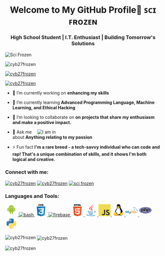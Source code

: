<h1 align="center">Welcome to My GitHub Profile👋 ꜱᴄɪ ꜰʀᴏᴢᴇɴ</h1>
<h3 align="center">High School Student | I.T. Enthusiast | Building Tomorrow's Solutions</h3>
<img align="center" alt="Sci Frozen" width="400" src="https://media.tenor.com/-SV9TjUGabMAAAAM/hacker-python.gif">

<p align="left"> <img src="https://komarev.com/ghpvc/?username=cyb27frozen&label=Profile%20views&color=0e75b6&style=flat" alt="cyb27frozen" /> </p>

<p align="left"> <a href="https://github.com/ryo-ma/github-profile-trophy"><img src="https://github-profile-trophy.vercel.app/?username=cyb27frozen" alt="cyb27frozen" /></a> </p>

<p align="left"> <a href="https://twitter.com/cyb27frozen" target="blank"><img src="https://img.shields.io/twitter/follow/cyb27frozen?logo=twitter&style=for-the-badge" alt="cyb27frozen" /></a> </p>

- 🔭 I’m currently working on **enhancing my skills**

- 🌱 I’m currently learning **Advanced Programming Language, Machine Learning, and Ethical Hacking**

- 👯 I’m looking to collaborate on **on projects that share my enthusiasm and make a positive impact.**

<img align="right" alt="I am in" width="400" src="https://media.tenor.com/hARuxJoPe3kAAAAM/i%27m-in.gif">

- 💬 Ask me about **Anything relating to my passion**

- ⚡ Fun fact **I'm a rare breed - a tech-savvy individual who can code and rap! That's a unique combination of skills, and it shows I'm both logical and creative.**

<h3 align="left">Connect with me:</h3>
<p align="left">
<a href="https://twitter.com/cyb27frozen" target="blank"><img align="center" src="https://raw.githubusercontent.com/rahuldkjain/github-profile-readme-generator/master/src/images/icons/Social/twitter.svg" alt="cyb27frozen" height="30" width="40" /></a>
<a href="https://instagram.com/cyb27frozen" target="blank"><img align="center" src="https://raw.githubusercontent.com/rahuldkjain/github-profile-readme-generator/master/src/images/icons/Social/instagram.svg" alt="cyb27frozen" height="30" width="40" /></a>
<a href="https://www.youtube.com/c/sci frozen" target="blank"><img align="center" src="https://raw.githubusercontent.com/rahuldkjain/github-profile-readme-generator/master/src/images/icons/Social/youtube.svg" alt="sci frozen" height="30" width="40" /></a>
</p>

<h3 align="left">Languages and Tools:</h3>
<p align="left"> <a href="https://developer.android.com" target="_blank" rel="noreferrer"> <img src="https://raw.githubusercontent.com/devicons/devicon/master/icons/android/android-original-wordmark.svg" alt="android" width="40" height="40"/> </a> <a href="https://www.gnu.org/software/bash/" target="_blank" rel="noreferrer"> <img src="https://www.vectorlogo.zone/logos/gnu_bash/gnu_bash-icon.svg" alt="bash" width="40" height="40"/> </a> <a href="https://www.w3schools.com/css/" target="_blank" rel="noreferrer"> <img src="https://raw.githubusercontent.com/devicons/devicon/master/icons/css3/css3-original-wordmark.svg" alt="css3" width="40" height="40"/> </a> <a href="https://firebase.google.com/" target="_blank" rel="noreferrer"> <img src="https://www.vectorlogo.zone/logos/firebase/firebase-icon.svg" alt="firebase" width="40" height="40"/> </a> <a href="https://www.w3.org/html/" target="_blank" rel="noreferrer"> <img src="https://raw.githubusercontent.com/devicons/devicon/master/icons/html5/html5-original-wordmark.svg" alt="html5" width="40" height="40"/> </a> <a href="https://www.java.com" target="_blank" rel="noreferrer"> <img src="https://raw.githubusercontent.com/devicons/devicon/master/icons/java/java-original.svg" alt="java" width="40" height="40"/> </a> <a href="https://developer.mozilla.org/en-US/docs/Web/JavaScript" target="_blank" rel="noreferrer"> <img src="https://raw.githubusercontent.com/devicons/devicon/master/icons/javascript/javascript-original.svg" alt="javascript" width="40" height="40"/> </a> <a href="https://www.linux.org/" target="_blank" rel="noreferrer"> <img src="https://raw.githubusercontent.com/devicons/devicon/master/icons/linux/linux-original.svg" alt="linux" width="40" height="40"/> </a> <a href="https://www.mysql.com/" target="_blank" rel="noreferrer"> <img src="https://raw.githubusercontent.com/devicons/devicon/master/icons/mysql/mysql-original-wordmark.svg" alt="mysql" width="40" height="40"/> </a> <a href="https://www.php.net" target="_blank" rel="noreferrer"> <img src="https://raw.githubusercontent.com/devicons/devicon/master/icons/php/php-original.svg" alt="php" width="40" height="40"/> </a> <a href="https://www.python.org" target="_blank" rel="noreferrer"> <img src="https://raw.githubusercontent.com/devicons/devicon/master/icons/python/python-original.svg" alt="python" width="40" height="40"/> </a> </p>

<p><img align="left" src="https://github-readme-stats.vercel.app/api/top-langs?username=cyb27frozen&show_icons=true&locale=en&layout=compact" alt="cyb27frozen" /></p>

<p>&nbsp;<img align="center" src="https://github-readme-stats.vercel.app/api?username=cyb27frozen&show_icons=true&locale=en" alt="cyb27frozen" /></p>

<p><img align="center" src="https://github-readme-streak-stats.herokuapp.com/?user=cyb27frozen&" alt="cyb27frozen" /></p>

